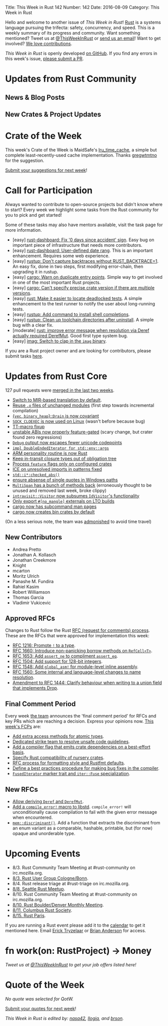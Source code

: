 Title: This Week in Rust 142
Number: 142
Date: 2016-08-09
Category: This Week in Rust

Hello and welcome to another issue of *This Week in Rust*!
[Rust](http://rust-lang.org) is a systems language pursuing the trifecta:
safety, concurrency, and speed. This is a weekly summary of its progress and
community. Want something mentioned? Tweet us at [@ThisWeekInRust](https://twitter.com/ThisWeekInRust) or [send us an
email](mailto:corey@octayn.net?subject=This%20Week%20in%20Rust%20Suggestion)!
Want to get involved? [We love
contributions](https://github.com/rust-lang/rust/blob/master/CONTRIBUTING.md).

*This Week in Rust* is openly developed [on GitHub](https://github.com/cmr/this-week-in-rust).
If you find any errors in this week's issue, [please submit a PR](https://github.com/cmr/this-week-in-rust/pulls).

# Updates from Rust Community

## News & Blog Posts

## New Crates & Project Updates

# Crate of the Week

This week's Crate of the Week is MaidSafe's [lru_time_cache](https://crates.io/crates/lru_time_cache), a simple but complete least-recently-used cache implementation. Thanks [gregwtmtno](https://users.rust-lang.org/users/gregwtmtno) for the suggestion.

[Submit your suggestions for next week][submit_crate]!

[submit_crate]: https://users.rust-lang.org/t/crate-of-the-week/2704

# Call for Participation

Always wanted to contribute to open-source projects but didn't know where to start?
Every week we highlight some tasks from the Rust community for you to pick and get started!

Some of these tasks may also have mentors available, visit the task page for more information.

* [easy] [rust-dashboard: Fix '0 days since accident' sign](https://github.com/dikaiosune/rust-dashboard/issues/71).
  Easy bug on important piece of infrastructure that needs more contributors.
* [easy] [rust-dashboard: User-defined date rang](https://github.com/dikaiosune/rust-dashboard/issues/26).
  This is an important enhancement. Requires some web experience.
* [easy] [rustup: Don't capture backtraces without RUST_BACKTRACE=1](https://github.com/rust-lang-nursery/rustup.rs/issues/591#issuecomment-236235677).
  An easy fix, done in two steps, first modifying error-chain, then upgrading it in rustup.
* [easy] [cargo: Warn on duplicate entry points](https://github.com/rust-lang/cargo/issues/2800).
  Simple way to get involved in one of the most important Rust projects.
* [easy] [cargo: Can't specify precise crate version if there are
  multiple versions](https://github.com/rust-lang/cargo/issues/2773).
* [easy] [rust: Make it easier to locate deadlocked
  tests](https://github.com/rust-lang/rust/issues/2873).  A simple
  enhancement to the test runner to notify the user about long-running
  tests.
* [easy] [rustup: Add command to install shell
  completions](https://github.com/rust-lang-nursery/rustup.rs/issues/387#issuecomment-234675568).
* [easy] [rustup: Clean up toolchain directories after
  uninstall](https://github.com/rust-lang-nursery/rustup.rs/issues/596#issuecomment-233716695).
  A simple bug with a clear fix.
* [moderate] [rust: improve error message when resolution via Deref
  actually required
  DerefMut](https://github.com/rust-lang/rust/issues/28419). Good
  first type system bug.
* [easy] [imag: Switch to clap in the `imag` binary](https://github.com/matthiasbeyer/imag/issues/566).

If you are a Rust project owner and are looking for contributors, please submit tasks [here][guidelines].

[guidelines]: https://users.rust-lang.org/t/twir-call-for-participation/4821

# Updates from Rust Core

127 pull requests were [merged in the last two weeks][merged].

[merged]: https://github.com/issues?q=is%3Apr+org%3Arust-lang+is%3Amerged+merged%3A2016-07-25..2016-08-01

* [Switch to MIR-based translation by default](https://github.com/rust-lang/rust/pull/34096).
* [Reuse `.o` files of unchanged modules](https://github.com/rust-lang/rust/pull/34956) (first step towards incremental compilation)
* [{`vec`, `binary_heap`}::`Drain` is now covariant](https://github.com/rust-lang/rust/pull/34951)
* [`SOCK_CLOEXEC` is now used on Linux](https://github.com/rust-lang/rust/pull/34946) (wasn't before because bug)
* [TT-macro fixup](https://github.com/rust-lang/rust/pull/34908)
* [unstable ABIs now properly feature-gated](https://github.com/rust-lang/rust/pull/34904) (scary change, but crater found zero regressions)
* [`Debug` output now escapes fewer unicode codepoints](https://github.com/rust-lang/rust/pull/34485)
* [`impl DoubleEndedIterator for std::env::args`](https://github.com/rust-lang/rust/pull/33312)
* [ARM personality routine is now Rust](https://github.com/rust-lang/rust/pull/35032)
* [Keep in-transit closure types out of obligation tree](https://github.com/rust-lang/rust/pull/34986)
* [Process `feature` flags only on configured crates](https://github.com/rust-lang/rust/pull/34969)
* [ICE on unresolved imports in patterns fixed](https://github.com/rust-lang/rust/pull/34963)
* [`std::i*:checked_abs()`](https://github.com/rust-lang/rust/pull/35058)
* [ensure absense of single quotes in Windows paths](https://github.com/rust-lang/rust/pull/35117)
* [`MultiSpan` has a bunch of methods back](https://github.com/rust-lang/rust/pull/35094) (erroneously thought to be unused and removed last week, broke clippy)
* [`intravisit::Visitor` now subsumes `IdVisitor`'s functionality](https://github.com/rust-lang/rust/pull/35090)
* [Only export `#[no_mangle]` externals on LTO builds](https://github.com/rust-lang/rust/pull/35069)
* [cargo now has subcommand man pages](https://github.com/rust-lang/cargo/pull/2918)
* [cargo now creates bin crates by default](https://github.com/rust-lang/cargo/pull/2921)

(On a less serious note, the team was [admonished](https://github.com/rust-lang/meeting-minutes/pull/18/files) to avoid time travel)

## New Contributors

* Andrea Pretto
* Jonathan A. Kollasch
* Jonathan Creekmore
* Knight
* mcarton
* Moritz Ulrich
* Panashe M. Fundira
* Rahiel Kasim
* Robert Williamson
* Thomas Garcia
* Vladimir Vukicevic

## Approved RFCs

Changes to Rust follow the Rust [RFC (request for comments)
process](https://github.com/rust-lang/rfcs#rust-rfcs). These
are the RFCs that were approved for implementation this week:

* [RFC 1216: Promote `!` to a type](https://github.com/rust-lang/rfcs/pull/1216).
* [RFC 1660: Introduce non-panicking borrow methods on `RefCell<T>`](https://github.com/rust-lang/rfcs/pull/1660).
* [RFC 1653: Add `assert_ne` to compliment `assert_eq`](https://github.com/rust-lang/rfcs/pull/1653).
* [RFC 1504: Add support for 128-bit integers](https://github.com/rust-lang/rfcs/pull/1504).
* [RFC 1548: Add `global_asm!` for module-level inline assembly](https://github.com/rust-lang/rfcs/pull/1548).
* [RFC 1560: Some internal and language-level changes to name resolution](https://github.com/rust-lang/rfcs/pull/1560).
* [Amendment to RFC 1444: Clarify behaviour when writing to a union field that implements Drop](https://github.com/rust-lang/rfcs/pull/1663).

## Final Comment Period

Every week [the team](https://www.rust-lang.org/team.html) announces the
'final comment period' for RFCs and key PRs which are reaching a
decision. Express your opinions now. [This week's FCPs][fcp] are:

[fcp]: https://github.com/rust-lang/rfcs/labels/final-comment-period

* [Add extra access methods for atomic types](https://github.com/rust-lang/rfcs/pull/1649).
* [Dedicated strike team to resolve unsafe code guidelines](https://github.com/rust-lang/rfcs/pull/1643).
* [Add a compiler flag that emits crate dependencies on a best-effort basis](https://github.com/rust-lang/rfcs/pull/1622).
* [Specify Rust compatibility of nursery crates](https://github.com/rust-lang/rfcs/pull/1619).
* [RFC process for formatting style and Rustfmt defaults](https://github.com/rust-lang/rfcs/pull/1607).
* [Define a best practices procedure for making bug fixes in the compiler](https://github.com/rust-lang/rfcs/pull/1589).
* [`FusedIterator` marker trait and `iter::Fuse` specialization](https://github.com/rust-lang/rfcs/pull/1581).

## New RFCs

* [Allow deriving `Deref` and `DerefMut`](https://github.com/rust-lang/rfcs/pull/1694).
* [Add a `compile_error!` macro to libstd](https://github.com/rust-lang/rfcs/pull/1695). `compile_error!` will unconditionally cause compilation to fail with the given error message when encountered.
* [`mem::discriminant()`](https://github.com/rust-lang/rfcs/pull/1696). Add a function that extracts the discriminant from an enum variant as a comparable, hashable, printable, but (for now) opaque and unorderable type.

# Upcoming Events

* 8/3. Rust Community Team Meeting at #rust-community on irc.mozilla.org.
* [8/3. Rust User Group Cologne/Bonn](http://rustaceans.cologne/2016/08/03/one-year-rust-cologne.html).
* 8/4. Rust release triage at #rust-triage on irc.mozilla.org.
* [8/8. Seattle Rust Meetup](https://www.eventbrite.com/e/mozilla-rust-seattle-meetup-tickets-12222326307?aff=erelexporg).
* 8/10. Rust Community Team Meeting at #rust-community on irc.mozilla.org.
* [8/10. Rust Boulder/Denver Monthly Meeting](http://www.meetup.com/Rust-Boulder-Denver/events/232581073/).
* [8/11. Columbus Rust Society](http://www.meetup.com/columbus-rs/events/232469955/).
* [8/15. Rust Paris](http://www.meetup.com/Rust-Paris/events/230111511/).

If you are running a Rust event please add it to the [calendar] to get
it mentioned here. Email [Erick Tryzelaar][erickt] or [Brian
Anderson][brson] for access.

[calendar]: https://www.google.com/calendar/embed?src=apd9vmbc22egenmtu5l6c5jbfc%40group.calendar.google.com
[erickt]: mailto:erick.tryzelaar@gmail.com
[brson]: mailto:banderson@mozilla.com

# fn work(on: RustProject) -> Money

*Tweet us at [@ThisWeekInRust](https://twitter.com/ThisWeekInRust) to get your job offers listed here!*

# Quote of the Week

*No quote was selected for QotW.*

[Submit your quotes for next week][submit]!

[submit]: http://users.rust-lang.org/t/twir-quote-of-the-week/328

*This Week in Rust is edited by: [nasa42](https://github.com/nasa42), [llogiq](https://github.com/llogiq), and [brson](https://github.com/brson).*
